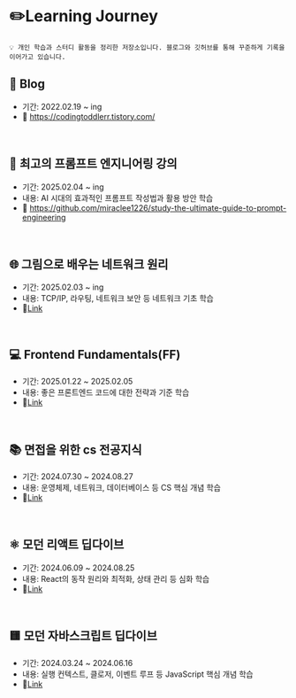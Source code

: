 # ✏️Learning Journey

```
💡 개인 학습과 스터디 활동을 정리한 저장소입니다. 블로그와 깃허브를 통해 꾸준하게 기록을 이어가고 있습니다.
```

## 🔎 Blog
- 기간: 2022.02.19 ~ ing
- 📎 https://codingtoddlerr.tistory.com/
<br />

## 🤖 최고의 프롬프트 엔지니어링 강의
- 기간: 2025.02.04 ~ ing
- 내용: AI 시대의 효과적인 프롬프트 작성법과 활용 방안 학습
- 📎 https://github.com/miraclee1226/study-the-ultimate-guide-to-prompt-engineering
<br />

## 🌐 그림으로 배우는 네트워크 원리
- 기간: 2025.02.03 ~ ing
- 내용: TCP/IP, 라우팅, 네트워크 보안 등 네트워크 기초 학습
- 📎[Link](https://github.com/miraclee1226/study-learning-network-principles-through-pictures)
<br />

## 💻 Frontend Fundamentals(FF)
- 기간: 2025.01.22 ~ 2025.02.05
- 내용: 좋은 프론트엔드 코드에 대한 전략과 기준 학습
- 📎[Link](https://quasar-lip-676.notion.site/Frontend-Fundamentals-FF-182a68b9664b80b5ae58c46190ddb465)
<br />

## 📚 면접을 위한 cs 전공지식
- 기간: 2024.07.30 ~ 2024.08.27
- 내용: 운영체제, 네트워크, 데이터베이스 등 CS 핵심 개념 학습
- 📎[Link](https://github.com/miraclee1226/study-cs-note)
<br />

## ⚛️ 모던 리액트 딥다이브
- 기간: 2024.06.09 ~ 2024.08.25
- 내용: React의 동작 원리와 최적화, 상태 관리 등 심화 학습
- 📎[Link](https://github.com/miraclee1226/study-react-deep-dive)
<br />

## 🟨 모던 자바스크립트 딥다이브
- 기간: 2024.03.24 ~ 2024.06.16
- 내용: 실행 컨텍스트, 클로저, 이벤트 루프 등 JavaScript 핵심 개념 학습
- 📎[Link](https://github.com/miraclee1226/study-javascript-deep-dive)
<br />
